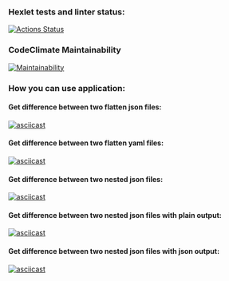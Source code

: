 ### Hexlet tests and linter status:
[![Actions Status](https://github.com/cheernomore/java-project-71/workflows/hexlet-check/badge.svg)](https://github.com/cheernomore/java-project-71/actions)

### CodeClimate Maintainability
[![Maintainability](https://api.codeclimate.com/v1/badges/ca988ef6772a56aded74/maintainability)](https://codeclimate.com/github/cheernomore/java-project-71/maintainability)

### How you can use application:
#### Get difference between two flatten json files:
[![asciicast](https://asciinema.org/a/3LHCvoI2FgmkbNoCzEpnACpam.svg)](https://asciinema.org/connect/3LHCvoI2FgmkbNoCzEpnACpam)
#### Get difference between two flatten yaml files:
[![asciicast](https://asciinema.org/a/N7MjzzTVJzTVHmASV7QjJr1lM.svg)](https://asciinema.org/a/N7MjzzTVJzTVHmASV7QjJr1lM)
#### Get difference between two nested json files:
[![asciicast](https://asciinema.org/a/ZdCo1mgAtv98YSDvghcrNlIOh.svg)](https://asciinema.org/a/ZdCo1mgAtv98YSDvghcrNlIOh)
#### Get difference between two nested json files with plain output:
[![asciicast](https://asciinema.org/a/mfwyin6lolJdfcGlkIQ2K6OaU.svg)](https://asciinema.org/a/mfwyin6lolJdfcGlkIQ2K6OaU)
#### Get difference between two nested json files with json output:
[![asciicast](https://asciinema.org/a/oo31wdaYcdp29NWKkmZY4esKw.svg)](https://asciinema.org/a/oo31wdaYcdp29NWKkmZY4esKw)
